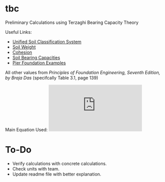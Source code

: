 # tbc

Preliminary Calculations using Terzaghi Bearing Capacity Theory

Useful Links:
- [Unified Soil Classification System](https://en.wikipedia.org/wiki/Unified_Soil_Classification_System) 
- [Soil Weight](https://www.engineeringtoolbox.com/earth-soil-weight-d_1349.html)
- [Cohesion](http://www.geotechnicalinfo.com/cohesion.html)
- [Soil Bearing Capacities](https://www.concretenetwork.com/concrete/footing_fundamentals/why_soils_matter.htm)
- [Pier Foundation Examples](https://i.pinimg.com/originals/4d/f9/48/4df948798c233b16adf6d87a333cc986.jpg)

All other values from *Principles of Foundation Engineering, Seventh Edition, by Braja Das*
(specifcally Table 3.1, page 139)

Main Equation Used:
![equation](https://latex.codecogs.com/png.latex?q_u%20%3D%201.3%20c%27%20N_%7Bc%7D%20&plus;%20q%20N_%7Bq%7D%20&plus;%200.4%20%5Cgamma%20B%20N_%7B%5Cgamma%7D)

# To-Do
- Verify calculations with concrete calculations.
- Check units with team.
- Update readme file with better explanation.
